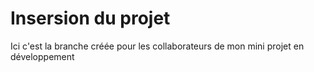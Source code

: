 # Insersion du projet
Ici c'est la branche créée pour les collaborateurs de mon mini projet en développement  